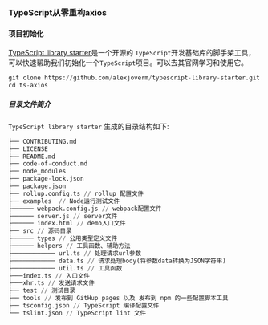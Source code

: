 ### TypeScript从零重构axios

#### 项目初始化


[TypeScript library starter](https://github.com/alexjoverm/typescript-library-starter.git)是一个开源的 `TypeScript`开发基础库的脚手架工具，可以快速帮助我们初始化一个`TypeScript`项目。可以去其官网学习和使用它。

```python
git clone https://github.com/alexjoverm/typescript-library-starter.git ts-axios
cd ts-axios
```

##### 目录文件简介

`TypeScript library starter` 生成的目录结构如下: 

```python
├── CONTRIBUTING.md
├── LICENSE 
├── README.md
├── code-of-conduct.md
├── node_modules
├── package-lock.json
├── package.json
├── rollup.config.ts // rollup 配置文件
├── examples  // Node运行测试文件
├────── webpack.config.js // webpack配置文件
├────── server.js // server文件
├────── index.html // demo入口文件
├── src // 源码目录
├────── types // 公用类型定义文件
├────── helpers // 工具函数、辅助方法
├──────────── url.ts // 处理请求url参数
├──────────── data.ts // 请求处理body(将参数data转换为JSON字符串)
├──────────── util.ts // 工具函数
├───index.ts // 入口文件
├───xhr.ts // 发送请求文件
├── test // 测试目录
├── tools // 发布到 GitHup pages 以及 发布到 npm 的一些配置脚本工具
├── tsconfig.json // TypeScript 编译配置文件
└── tslint.json // TypeScript lint 文件
```